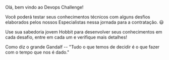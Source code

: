 Olá, bem vindo ao Devops Challenge!

Você poderá testar seus conhecimentos técnicos com alguns desfios elaborados pelos nossos Especialistas nessa jornada
para a contratação. :smiley:

Use sua sabedoria jovem Hobbit para desenvolver seus conhecimentos em cada desafio, entre em cada um e verifique mais detalhes!

Como diz o grande Gandalf -- "Tudo o que temos de decidir é o que fazer com o tempo que nos é dado."